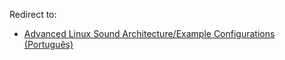 Redirect to:

*   [Advanced Linux Sound Architecture/Example Configurations (Português)](/index.php/Advanced_Linux_Sound_Architecture/Example_Configurations_(Portugu%C3%AAs) "Advanced Linux Sound Architecture/Example Configurations (Português)")